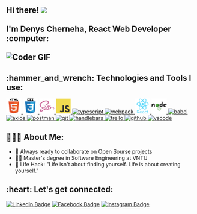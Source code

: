 <h2 align="left">
 <abc>
  <br>Hi there! <img src="https://user-images.githubusercontent.com/42378118/110234147-e3259600-7f4e-11eb-95be-0c4047144dea.gif" width="30"><br>
  <br> I'm Denys Cherneha, React Web Developer :computer:<br>
  <br>
    <img src="https://media.giphy.com/media/SWoSkN6DxTszqIKEqv/giphy.gif" alt="Coder GIF" width="500">
 </abc>
</h2> 
<h2 align="left">:hammer_and_wrench: Technologies and Tools I use:</h2>
<p align="left">
    <a href="https://www.w3.org/html/" target="_blank"> <img src="https://raw.githubusercontent.com/devicons/devicon/master/icons/html5/html5-original-wordmark.svg" alt="html5" width="40" height="40"/> </a>
    <a href="https://www.w3schools.com/css/" target="_blank"> <img src="https://raw.githubusercontent.com/devicons/devicon/master/icons/css3/css3-original-wordmark.svg" alt="css3" width="40" height="40"/> </a>
<a href="https://sass-lang.com" target="_blank"> <img src="https://raw.githubusercontent.com/devicons/devicon/master/icons/sass/sass-original.svg" alt="sass" width="40" height="40"/> </a>
    <a href="https://developer.mozilla.org/en-US/docs/Web/JavaScript" target="_blank"> <img src="https://raw.githubusercontent.com/devicons/devicon/master/icons/javascript/javascript-original.svg" alt="javascript" width="40" height="40"/> </a>
  <a href="https://www.typescriptlang.org" target="_blank"> <img src="https://cdn.jsdelivr.net/gh/devicons/devicon/icons/typescript/typescript-original.svg" alt="typescript" width="40" height="40"/> </a>
<a href="https://webpack.js.org/" target="_blank"> <img src="https://www.vectorlogo.zone/logos/js_webpack/js_webpack-icon.svg" alt="webpack" width="40" height="40"/> </a>
<a href="https://reactjs.org/" target="_blank"> <img src="https://raw.githubusercontent.com/devicons/devicon/master/icons/react/react-original-wordmark.svg" alt="react" width="40" height="40"/> </a>
      <a href="https://nodejs.org" target="_blank"> <img src="https://raw.githubusercontent.com/devicons/devicon/master/icons/nodejs/nodejs-original-wordmark.svg" alt="nodejs" width="40" height="40"/> </a>
    <a href="https://babeljs.io" target="_blank"> <img src="https://cdn.jsdelivr.net/gh/devicons/devicon/icons/babel/babel-original.svg"" alt="babel" width="40" height="40"/> </a>
    <a href="https://axios-http.com" target="_blank"> <img src="https://user-images.githubusercontent.com/8939680/57233882-20344080-6fe5-11e9-9086-d20a955bed59.png" alt="axios" width="40" height="40"/> </a>
<a href="https://www.postman.com/" target="_blank"> <img src="https://www.vectorlogo.zone/logos/getpostman/getpostman-icon.svg" alt="postman" width="40" height="40"/> </a>
<a href="https://git-scm.com/" target="_blank"> <img src="https://www.vectorlogo.zone/logos/git-scm/git-scm-icon.svg" alt="git" width="40" height="40"/> </a>
<a href="https://handlebarsjs.com" target="_blank"> <img src="https://cdn.jsdelivr.net/gh/devicons/devicon/icons/handlebars/handlebars-original.svg" alt="handlebars" width="40" height="40"/> </a>
 <a href="https://trello.com/" target="_blank"> <img src="https://cdn.jsdelivr.net/gh/devicons/devicon/icons/trello/trello-plain.svg" alt="trello" width="40" height="40"/> </a>
 <a href="https://github.com/" target="_blank"> <img src="https://cdn.jsdelivr.net/gh/devicons/devicon/icons/github/github-original.svg" alt="github" width="40" height="40"/> </a>
 <a href="https://code.visualstudio.com" target="_blank"> <img src="https://cdn.jsdelivr.net/gh/devicons/devicon/icons/vscode/vscode-original.svg" alt="vscode" width="40" height="40"/> </a>
    </p>

<h2 align="left">👨🏻‍💻 About Me:</h2>

- :rocket: Always ready to collaborate on Open Sourse projects
- :man_technologist: Master's degree in Software Engineering at VNTU
- :dart: Life Hack: "Life isn't about finding yourself. Life is about creating yourself." 

<h2 align="left">:heart: Let's get connected:</h2>

[![Linkedin Badge](https://img.shields.io/badge/-denyscherneha-blue?style=flat-square&logo=Linkedin&logoColor=white&link=https://www.linkedin.com/in/denys-cherneha-020698245/)](https://www.linkedin.com/in/denys-cherneha-020698245/) 
[![Facebook Badge](https://img.shields.io/badge/-@denys__cherneha-3b5998?style=flat-square&labelColor=3b5998&logo=facebook&logoColor=white&link=https://www.facebook.com/denys.chernega)](https://www.facebook.com/denys.chernega) 
[![Instagram Badge](https://img.shields.io/badge/-@denisito-D7008A?style=flat-square&labelColor=D7008A&logo=Instagram&logoColor=white&link=https://www.instagram.com/__denisito__/)](https://www.instagram.com/__denisito__/)
